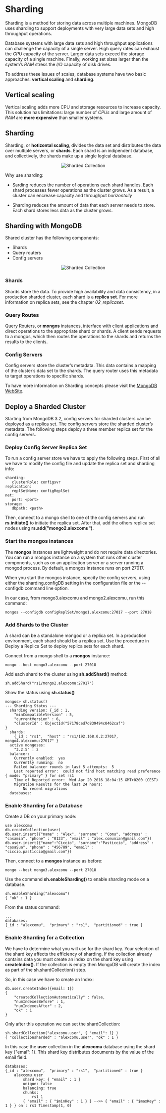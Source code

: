 # Sharding

Sharding is a method for storing data across multiple machines. MongoDB uses sharding to support deployments with very large data sets and high throughput operations.

Database systems with large data sets and high throughput applications can challenge the capacity of a single server. High query rates can exhaust the *CPU* capacity of the server. Larger data sets exceed the storage capacity of a single machine. Finally, working set sizes larger than the system’s *RAM* stress the *I/O* capacity of disk drives.

To address these issues of scales, database systems have two basic approaches: **vertical scaling** and **sharding**.

## Vertical scaling

Vertical scaling adds more CPU and storage resources to increase capacity. This solution has limitations: large number of *CPUs* and large amount of *RAM* are **more expensive** than smaller systems.

## Sharding

Sharding, or **hotizontal scaling**, divides the data set and distributes the data over multiple servers, or **shards**. Each shard is an indipendent database, and collectively, the shards make up a single logical database.

<p align="center">
  <img src="sharded-collection.png" alt="Sharded Collection"/>
</p>

Why use sharding:

* Sarding reduces the number of operations each shard handles. Each shard processes fewer operations as the cluster grows. As a result, a cluster can encrease capacity and throughput *horizontally*

* Sharding reduces the amount of data that each server needs to store. Each shard stores less data as the cluster grows.

## Sharding with MongoDB

Shared cluster has the following components:
* Shards
* Query routers
* Config servers

<p align="center">
  <img src="sharded-cluster-production-architecture.png" alt="Sharded Collection"/>
</p>


### Shards

Shards store the data. To provide high availability and data consistency, in a production sharded cluster, each shard is a **replica set**. For more information on replica sets, see the chapter *02_replicaset*.

### Query Routes

Query Routers, or **mongos** instances, interface with client applications and direct operations to the appropriate shard or shards. A client sends requests to a mongos, which then routes the operations to the shards and returns the results to the clients.

### Config Servers

Config servers store the cluster’s metadata. This data contains a mapping of the cluster’s data set to the shards. The query router uses this metadata to target operations to specific shards.

To have more information on Sharding concepts please visit the [MongoDB WebSite](https://docs.mongodb.org/manual/core/sharding-introduction/).


## Deploy a Sharded Cluster

Starting from MongoDB 3.2, config servers for sharded clusters can be deployed as a replica set. The config servers store the sharded cluster’s metadata. The following steps deploy a three member replica set for the config servers.

### Deploy Config Server Replica Set

To run a config server store we have to apply the following steps. First of all we have to modify the config file and update the replica set and sharding info:

    sharding:
       clusterRole: configsvr
    replication:
       replSetName: configReplSet
    net:
       port: <port>
    storage:
       dbpath: <path>

Then, connect to a mongo shell to one of the config servers and run **rs.initiate()** to initiate the replica set. After that, add the others replica set nodes using **rs.add("mongo2.alexcomu")**.

### Start the mongos instances

The **mongos** instances are lightweight and do not require data directories. You can run a mongos instance on a system that runs other cluster components, such as on an application server or a server running a mongod process. By default, a mongos instance runs on port 27017.

When you start the mongos instance, specify the config servers, using either the sharding.configDB setting in the configuration file or the --configdb command line option.

In our case, from mongo3.alexcomu and mongo2.alexcomu, run this command:

    mongos --configdb configReplSet/mongo1.alexcomu:27017 --port 27018

### Add Shards to the Cluster

A shard can be a standalone mongod or a replica set. In a production environment, each shard should be a replica set. Use the procedure in Deploy a Replica Set to deploy replica sets for each shard.

Connect from a mongo shell to a **mongos** instance:

    mongo --host mongo3.alexcomu --port 27018

Add each shard to the cluster using **sh.addShard()** method:

    sh.addShard("rs1/mongo2.alexcomu:27017")

Show the status using **sh.status()**

    mongos> sh.status()
    --- Sharding Status ---
      sharding version: {_id : 1,
    	"minCompatibleVersion" : 5,
    	"currentVersion" : 6,
    	"clusterId" : ObjectId("57178ced7d839494c0462caf")
    }
      shards:
    	{_id : "rs1",  "host" : "rs1/192.168.0.2:27017, mongo4.alexcomu:27017" }
      active mongoses:
    	"3.2.5" : 2
      balancer:
    	Currently enabled:  yes
    	Currently running:  no
    	Failed balancer rounds in last 5 attempts:  5
    	Last reported error:  could not find host matching read preference { mode: "primary" } for set rs1
    	Time of Reported error:  Wed Apr 20 2016 18:04:15 GMT+0200 (CEST)
    	Migration Results for the last 24 hours:
    		No recent migrations
      databases:


### Enable Sharding for a Database

Create a DB on your primary node:

    use alexcomu
    db.createCollection(user)
    db.user.insert({"name" : "Alex", "surname" : "Comu", "address" : "casamia", "phone" : "0123", "email" : "alex.comunian@gmail.com"})
    db.user.insert({"name":"Ciccio", "surname":"Pasticcio", "address" : "casaSua", "phone" : "456789", "email" : "ciccio.pasticcio@gmail.com"})

Then, connect to a **mongos** instance as before:

    mongo --host mongo3.alexcomu --port 27018

Use the command **sh.enableSharding()** to enable sharding mode on a database.

    sh.enableSharding("alexcomu")
    { "ok" : 1 }

From the status command:

    ...
    databases:
    {_id : "alexcomu",  "primary" : "rs1",  "partitioned" : true }

### Enable Sharding for a Collection

We have to determine what you will use for the shard key. Your selection of the shard key affects the efficiency of sharding. If the collection already contains data you must create an index on the shard key using **createIndex()**. If the collection is empty then MongoDB will create the index as part of the sh.shardCollection() step.

So, in this case we have to create an Index:

    db.user.createIndex({email: 1})
    {
    	"createdCollectionAutomatically" : false,
    	"numIndexesBefore" : 1,
    	"numIndexesAfter" : 2,
    	"ok" : 1
    }

Only after this operation we can set the shardCollection:

    sh.shardCollection("alexcomu.user", { "email": 1} )
    { "collectionsharded" : "alexcomu.user", "ok" : 1 }

In this case the **user** collection in the **alexcomu** database using the shard key {"emal": 1}. This shard key distributes documents by the value of the email field.

    databases:
    {_id : "alexcomu",  "primary" : "rs1",  "partitioned" : true }
        alexcomu.user
            shard key: { "email" : 1 }
            unique: false
            balancing: true
            chunks:
                rs1	1
            { "email" : { "$minKey" : 1 } } -->> { "email" : { "$maxKey" : 1 } } on : rs1 Timestamp(1, 0)
